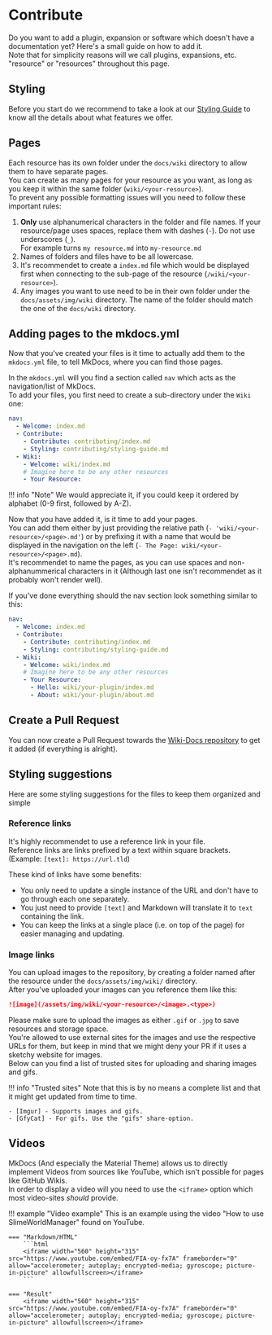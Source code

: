 [repo]: https://github.com/PowerPlugins/Wiki-Docs
[imgur]: https://imgur.com
[gfycat]: https://gfycat.com

# Contribute
Do you want to add a plugin, expansion or software which doesn't have a documentation yet? Here's a small guide on how to add it.  
Note that for simplicity reasons will we call plugins, expansions, etc. "resource" or "resources" throughout this page.

## Styling
Before you start do we recommend to take a look at our [Styling Guide](contributing/styling-guide) to know all the details about what features we offer.

## Pages
Each resource has its own folder under the `docs/wiki` directory to allow them to have separate pages.  
You can create as many pages for your resource as you want, as long as you keep it within the same folder (`wiki/<your-resource>`).  
To prevent any possible formatting issues will you need to follow these important rules:

1. **Only** use alphanumerical characters in the folder and file names. If your resource/page uses spaces, replace them with dashes (`-`). Do not use underscores (`_`).  
For example turns `my resource.md` into `my-resource.md`
2. Names of folders and files have to be all lowercase.
3. It's recommendet to create a `index.md` file which would be displayed first when connecting to the sub-page of the resource (`/wiki/<your-resource>`).
4. Any images you want to use need to be in their own folder under the `docs/assets/img/wiki` directory. The name of the folder should match the one of the `docs/wiki` directory.

## Adding pages to the mkdocs.yml
Now that you've created your files is it time to actually add them to the `mkdocs.yml` file, to tell MkDocs, where you can find those pages.

In the `mkdocs.yml` will you find a section called `nav` which acts as the navigation/list of MkDocs.  
To add your files, you first need to create a sub-directory under the `Wiki` one:

```yaml
nav:
  - Welcome: index.md
  - Contribute:
    - Contribute: contributing/index.md
    - Styling: contributing/styling-guide.md
  - Wiki:
    - Welcome: wiki/index.md
    # Imagine here to be any other resources
    - Your Resource:
```

!!! info "Note"
    We would appreciate it, if you could keep it ordered by alphabet (0-9 first, followed by A-Z).

Now that you have added it, is it time to add your pages.  
You can add them either by just providing the relative path (`- 'wiki/<your-resource>/<page>.md'`) or by prefixing it with a name that would be displayed in the navigation on the left (`- The Page: wiki/<your-resource>/<page>.md`).  
It's recommendet to name the pages, as you can use spaces and non-alphanummerical characters in it (Although last one isn't recommendet as it probably won't render well).

If you've done everything should the nav section look something similar to this:  

```yaml
nav:
  - Welcome: index.md
  - Contribute:
    - Contribute: contributing/index.md
    - Styling: contributing/styling-guide.md
  - Wiki:
    - Welcome: wiki/index.md
    # Imagine here to be any other resources
    - Your Resource:
      - Hello: wiki/your-plugin/index.md
      - About: wiki/your-plugin/about.md
```

## Create a Pull Request
You can now create a Pull Request towards the [Wiki-Docs repository][repo] to get it added (if everything is alright).

## Styling suggestions
Here are some styling suggestions for the files to keep them organized and simple

### Reference links
It's highly recommendet to use a reference link in your file.  
Reference links are links prefixed by a text within square brackets. (Example: `[text]: https://url.tld`)

These kind of links have some benefits:

- You only need to update a single instance of the URL and don't have to go through each one separately.
- You just need to provide `[text]` and Markdown will translate it to `text` containing the link.
- You can keep the links at a single place (i.e. on top of the page) for easier managing and updating.

### Image links
You can upload images to the repository, by creating a folder named after the resource under the `docs/assets/img/wiki/` directory.  
After you've uploaded your images can you reference them like this:  
```markdown
![image](/assets/img/wiki/<your-resource>/<image>.<type>)
```

Please make sure to upload the images as either `.gif` or `.jpg` to save resources and storage space.  
You're allowed to use external sites for the images and use the respective URLs for them, but keep in mind that we might deny your PR if it uses a sketchy website for images.  
Below can you find a list of trusted sites for uploading and sharing images and gifs.

!!! info "Trusted sites"
    Note that this is by no means a complete list and that it might get updated from time to time.
    
    - [Imgur] - Supports images and gifs.
    - [GfyCat] - For gifs. Use the "gifs" share-option.

## Videos
MkDocs (And especially the Material Theme) allows us to directly implement Videos from sources like YouTube, which isn't possible for pages like GitHub Wikis.  
In order to display a video will you need to use the `<iframe>` option which most video-sites *should* provide.

!!! example "Video example"
    This is an example using the video "How to use SlimeWorldManager" found on YouTube.
	
    === "Markdown/HTML"
        ```html
	    <iframe width="560" height="315" src="https://www.youtube.com/embed/FIA-oy-fx7A" frameborder="0" allow="accelerometer; autoplay; encrypted-media; gyroscope; picture-in-picture" allowfullscreen></iframe>
	    ```
    
    === "Result"
        <iframe width="560" height="315" src="https://www.youtube.com/embed/FIA-oy-fx7A" frameborder="0" allow="accelerometer; autoplay; encrypted-media; gyroscope; picture-in-picture" allowfullscreen></iframe>
